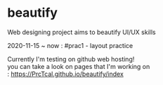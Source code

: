 # beautify
Web designing project aims to beautify UI/UX skills

2020-11-15 ~ now : #prac1 - layout practice

Currently I'm testing on github web hosting! <br>
you can take a look on pages that I'm working on <br>
: https://PrcTcal.github.io/beautify/index
